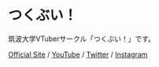 # つくぶい！

筑波大学VTuberサークル「つくぶい！」です。

[Official Site](https://www.tsukuv.live/) / [YouTube](https://www.youtube.com/@Tsuku_V) / [Twitter](https://twitter.com/Tsuku_V) / [Instagram](https://www.instagram.com/tsuku_vtuber/)
